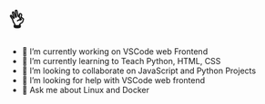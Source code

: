 # :ok_hand:

- 🔭 I’m currently working on VSCode web Frontend
- 🌱 I’m currently learning to Teach Python, HTML, CSS
- 👯 I’m looking to collaborate on JavaScript and Python Projects
- 🤔 I’m looking for help with VSCode web frontend
- 💬 Ask me about Linux and Docker

